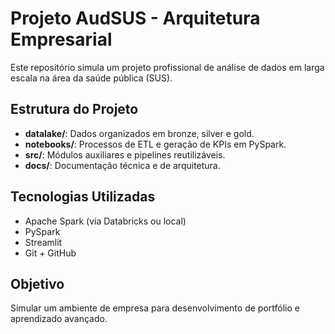 # Projeto AudSUS - Arquitetura Empresarial

Este repositório simula um projeto profissional de análise de dados em larga escala na área da saúde pública (SUS).

## Estrutura do Projeto

- **datalake/**: Dados organizados em bronze, silver e gold.
- **notebooks/**: Processos de ETL e geração de KPIs em PySpark.
- **src/**: Módulos auxiliares e pipelines reutilizáveis.
- **docs/**: Documentação técnica e de arquitetura.

## Tecnologias Utilizadas

- Apache Spark (via Databricks ou local)
- PySpark
- Streamlit
- Git + GitHub

## Objetivo

Simular um ambiente de empresa para desenvolvimento de portfólio e aprendizado avançado.
